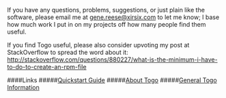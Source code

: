 If you have any questions, problems, suggestions, or just plain like the software, please email me at gene.reese@xirsix.com to let me know; I base how much work I put in on my projects off how many people find them useful.

If you find Togo useful, please also consider upvoting my post at StackOverflow to spread the word about it:
http://stackoverflow.com/questions/880227/what-is-the-minimum-i-have-to-do-to-create-an-rpm-file


####Links
#####[Quickstart Guide](./docs/quickstart.md)
#####[About Togo](./docs/about.md)
#####[General Togo Information](./docs/general.md)
